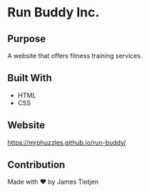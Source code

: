 # Run Buddy Inc.

## Purpose
A website that offers fitness training services.

## Built With
* HTML
* CSS

## Website
https://mrphuzzles.github.io/run-buddy/

## Contribution
Made with ❤️ by James Tietjen


